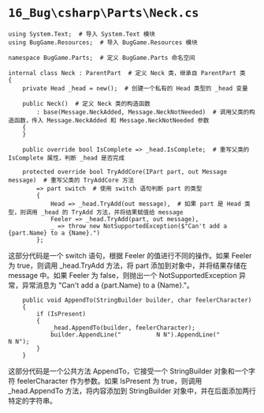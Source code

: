 # `16_Bug\csharp\Parts\Neck.cs`

```
using System.Text;  # 导入 System.Text 模块
using BugGame.Resources;  # 导入 BugGame.Resources 模块

namespace BugGame.Parts;  # 定义 BugGame.Parts 命名空间

internal class Neck : ParentPart  # 定义 Neck 类，继承自 ParentPart 类
{
    private Head _head = new();  # 创建一个私有的 Head 类型的 _head 变量

    public Neck()  # 定义 Neck 类的构造函数
        : base(Message.NeckAdded, Message.NeckNotNeeded)  # 调用父类的构造函数，传入 Message.NeckAdded 和 Message.NeckNotNeeded 参数
    {
    }

    public override bool IsComplete => _head.IsComplete;  # 重写父类的 IsComplete 属性，判断 _head 是否完成

    protected override bool TryAddCore(IPart part, out Message message)  # 重写父类的 TryAddCore 方法
        => part switch  # 使用 switch 语句判断 part 的类型
        {
            Head => _head.TryAdd(out message),  # 如果 part 是 Head 类型，则调用 _head 的 TryAdd 方法，并将结果赋值给 message
            Feeler => _head.TryAdd(part, out message),
            _ => throw new NotSupportedException($"Can't add a {part.Name} to a {Name}.")
        };
```
这部分代码是一个 switch 语句，根据 Feeler 的值进行不同的操作。如果 Feeler 为 true，则调用 _head.TryAdd 方法，将 part 添加到对象中，并将结果存储在 message 中。如果 Feeler 为 false，则抛出一个 NotSupportedException 异常，异常消息为 "Can't add a {part.Name} to a {Name}."。

```
    public void AppendTo(StringBuilder builder, char feelerCharacter)
    {
        if (IsPresent)
        {
            _head.AppendTo(builder, feelerCharacter);
            builder.AppendLine("          N N").AppendLine("          N N");
        }
    }
```
这部分代码是一个公共方法 AppendTo，它接受一个 StringBuilder 对象和一个字符 feelerCharacter 作为参数。如果 IsPresent 为 true，则调用 _head.AppendTo 方法，将内容添加到 StringBuilder 对象中，并在后面添加两行特定的字符串。
```